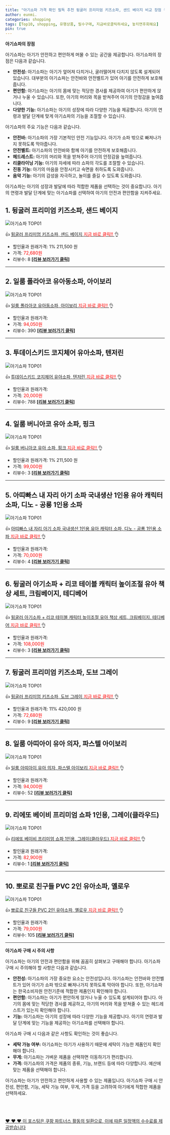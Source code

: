 ```yaml
---
title: "아기쇼파 가격 확인 필독 추천 뒹굴러 프리미엄 키즈소파, 샌드 베이지 비교 장점 구매가이드"
author: eunmi.
categories: shopping
tags: [Top10, shopping, 유행상품, 필수구매, 지금바로클릭하세요, 놓치면후회해요]
pin: true
---
```

**아기쇼파의 장점**

아기쇼파는 아기가 안전하고 편안하게 머물 수 있는 공간을 제공합니다. 아기쇼파의 장점은 다음과 같습니다.

* **안전성:** 아기쇼파는 아기가 엎어져 다치거나, 굴러떨어져 다치지 않도록 설계되어 있습니다. 대부분의 아기쇼파는 안전바와 안전벨트가 있어 아기를 안전하게 보호해줍니다.
* **편안함:** 아기쇼파는 아기의 몸에 맞는 적당한 경사를 제공하여 아기가 편안하게 앉거나 누울 수 있습니다. 또한, 아기의 머리와 목을 받쳐주어 아기의 안정감을 높여줍니다.
* **다양한 기능:** 아기쇼파는 아기의 성장에 따라 다양한 기능을 제공합니다. 아기의 연령과 발달 단계에 맞게 아기쇼파의 기능을 조절할 수 있습니다.

아기쇼파의 주요 기능은 다음과 같습니다.

* **안전바:** 아기쇼파의 가장 기본적인 안전 기능입니다. 아기가 쇼파 밖으로 빠져나가지 못하도록 막아줍니다.
* **안전벨트:** 아기쇼파의 안전바와 함께 아기를 안전하게 보호해줍니다.
* **헤드레스트:** 아기의 머리와 목을 받쳐주어 아기의 안정감을 높여줍니다.
* **리클라이닝 기능:** 아기의 자세에 따라 쇼파의 각도를 조절할 수 있습니다.
* **진동 기능:** 아기의 마음을 안정시키고 숙면을 취하도록 도와줍니다.
* **음악 기능:** 아기의 감성을 자극하고, 놀이를 즐길 수 있도록 도와줍니다.

아기쇼파는 아기의 성장과 발달에 따라 적합한 제품을 선택하는 것이 중요합니다. 아기의 연령과 발달 단계에 맞는 아기쇼파를 선택하여 아기의 안전과 편안함을 지켜주세요.

   

## 1. 뒹굴러 프리미엄 키즈소파, 샌드 베이지

![아기쇼파 TOP01](https://thumbnail6.coupangcdn.com/thumbnails/remote/230x230ex/image/retail/images/2019/05/02/17/9/91e1b6a9-2886-43e3-96d6-8f947c198f61.jpg)


👍 [뒹굴러 프리미엄 키즈소파, 샌드 베이지 <font color=red> 지금 바로 클릭!! </font> ](https://link.coupang.com/re/AFFSDP?lptag=AF3617701&subid=GithubCoopas&pageKey=298955310&traceid=V0-153&itemId=673675421&vendorItemId=4737049225) 👌 


- 할인율과 원래가격: 1%  211,500   원
- 가격: <span style='color:red'>72,680원</span>
- 리뷰수: 8  [**[리뷰 보러가기 클릭]**](https://link.coupang.com/re/AFFSDP?lptag=AF3617701&subid=GithubCoopas&pageKey=298955310&traceid=V0-153&itemId=673675421&vendorItemId=4737049225)

---


   

## 2. 일룸 폴라아코 유아동소파, 아이보리

![아기쇼파 TOP01](https://thumbnail8.coupangcdn.com/thumbnails/remote/230x230ex/image/retail/images/2017/07/26/10/9/13006c05-e20f-449e-84d5-fad64bcb94fe.jpg)


👍 [일룸 폴라아코 유아동소파, 아이보리 <font color=red> 지금 바로 클릭!! </font> ](https://link.coupang.com/re/AFFSDP?lptag=AF3617701&subid=GithubCoopas&pageKey=28706368&traceid=V0-153&itemId=110178881&vendorItemId=3214838122) 👌 


- 할인율과 원래가격: 
- 가격: <span style='color:red'>94,050원</span>
- 리뷰수: 390  [**[리뷰 보러가기 클릭]**](https://link.coupang.com/re/AFFSDP?lptag=AF3617701&subid=GithubCoopas&pageKey=28706368&traceid=V0-153&itemId=110178881&vendorItemId=3214838122)

---


   

## 3. 투데이스키드 코지체어 유아소파, 텐저린

![아기쇼파 TOP01](https://thumbnail10.coupangcdn.com/thumbnails/remote/230x230ex/image/vendor_inventory/images/2016/07/15/13/6/2284d0cd-034c-4440-995e-3b4a2239c45c.jpg)


👍 [투데이스키드 코지체어 유아소파, 텐저린 <font color=red> 지금 바로 클릭!! </font> ](https://link.coupang.com/re/AFFSDP?lptag=AF3617701&subid=GithubCoopas&pageKey=5412953&traceid=V0-153&itemId=24553939&vendorItemId=3036187282) 👌 


- 할인율과 원래가격: 
- 가격: <span style='color:red'>20,000원</span>
- 리뷰수: 788  [**[리뷰 보러가기 클릭]**](https://link.coupang.com/re/AFFSDP?lptag=AF3617701&subid=GithubCoopas&pageKey=5412953&traceid=V0-153&itemId=24553939&vendorItemId=3036187282)

---


   

## 4. 일룸 버니아코 유아 소파, 핑크

![아기쇼파 TOP01](https://thumbnail8.coupangcdn.com/thumbnails/remote/230x230ex/image/retail/images/2017/07/04/18/0/46b60eb7-34e0-4594-a6cb-8f035481f55b.jpg)


👍 [일룸 버니아코 유아 소파, 핑크 <font color=red> 지금 바로 클릭!! </font> ](https://link.coupang.com/re/AFFSDP?lptag=AF3617701&subid=GithubCoopas&pageKey=25922114&traceid=V0-153&itemId=100856949&vendorItemId=3186115042) 👌 


- 할인율과 원래가격: 1%  211,500   원
- 가격: <span style='color:red'>99,000원</span>
- 리뷰수: 3  [**[리뷰 보러가기 클릭]**](https://link.coupang.com/re/AFFSDP?lptag=AF3617701&subid=GithubCoopas&pageKey=25922114&traceid=V0-153&itemId=100856949&vendorItemId=3186115042)

---


   

## 5. 아띠빠스 내 자리 아기 소파 국내생산 1인용 유아 캐릭터 소파, 디노 - 공룡 1인용 소파

![아기쇼파 TOP01](https://thumbnail8.coupangcdn.com/thumbnails/remote/230x230ex/image/vendor_inventory/9aa2/81c078a9f235d05c255ca3d8ecd3b9ff4339158041f085ef3438ca99b411.jpg)


👍 [아띠빠스 내 자리 아기 소파 국내생산 1인용 유아 캐릭터 소파, 디노 - 공룡 1인용 소파 <font color=red> 지금 바로 클릭!! </font> ](https://link.coupang.com/re/AFFSDP?lptag=AF3617701&subid=GithubCoopas&pageKey=6902765191&traceid=V0-153&itemId=16607427814&vendorItemId=83792259683) 👌 


- 할인율과 원래가격: 
- 가격: <span style='color:red'>70,000원</span>
- 리뷰수: 4  [**[리뷰 보러가기 클릭]**](https://link.coupang.com/re/AFFSDP?lptag=AF3617701&subid=GithubCoopas&pageKey=6902765191&traceid=V0-153&itemId=16607427814&vendorItemId=83792259683)

---


   

## 6. 뒹굴러 아기소파 + 리코 테이블 캐릭터 높이조절 유아 책상 세트, 크림베이지, 테디베어

![아기쇼파 TOP01](https://thumbnail6.coupangcdn.com/thumbnails/remote/230x230ex/image/vendor_inventory/39be/045e81d5eb78b11979c3c848ffaf5217ebbfcb80b1505174cc3461a8cf77.png)


👍 [뒹굴러 아기소파 + 리코 테이블 캐릭터 높이조절 유아 책상 세트, 크림베이지, 테디베어 <font color=red> 지금 바로 클릭!! </font> ](https://link.coupang.com/re/AFFSDP?lptag=AF3617701&subid=GithubCoopas&pageKey=7121358030&traceid=V0-153&itemId=17831207478&vendorItemId=84994951669) 👌 


- 할인율과 원래가격: 
- 가격: <span style='color:red'>108,000원</span>
- 리뷰수: 3  [**[리뷰 보러가기 클릭]**](https://link.coupang.com/re/AFFSDP?lptag=AF3617701&subid=GithubCoopas&pageKey=7121358030&traceid=V0-153&itemId=17831207478&vendorItemId=84994951669)

---


   

## 7. 뒹굴러 프리미엄 키즈소파, 도브 그레이

![아기쇼파 TOP01](https://thumbnail10.coupangcdn.com/thumbnails/remote/230x230ex/image/retail/images/2019/05/02/17/3/a4946314-85b6-43c6-8b3e-4501a7ce692a.jpg)


👍 [뒹굴러 프리미엄 키즈소파, 도브 그레이 <font color=red> 지금 바로 클릭!! </font> ](https://link.coupang.com/re/AFFSDP?lptag=AF3617701&subid=GithubCoopas&pageKey=298955310&traceid=V0-153&itemId=673675430&vendorItemId=4737049274) 👌 


- 할인율과 원래가격: 11%  420,000   원
- 가격: <span style='color:red'>72,680원</span>
- 리뷰수: 9  [**[리뷰 보러가기 클릭]**](https://link.coupang.com/re/AFFSDP?lptag=AF3617701&subid=GithubCoopas&pageKey=298955310&traceid=V0-153&itemId=673675430&vendorItemId=4737049274)

---


   

## 8. 일룸 아띠아이 유아 의자, 파스텔 아이보리

![아기쇼파 TOP01](https://thumbnail8.coupangcdn.com/thumbnails/remote/230x230ex/image/retail/images/2019/05/24/15/6/68f5a9ea-a8c7-4580-ab9d-7bef3a796e77.jpg)


👍 [일룸 아띠아이 유아 의자, 파스텔 아이보리 <font color=red> 지금 바로 클릭!! </font> ](https://link.coupang.com/re/AFFSDP?lptag=AF3617701&subid=GithubCoopas&pageKey=230119202&traceid=V0-153&itemId=729751149&vendorItemId=4845593463) 👌 


- 할인율과 원래가격: 
- 가격: <span style='color:red'>94,000원</span>
- 리뷰수: 52  [**[리뷰 보러가기 클릭]**](https://link.coupang.com/re/AFFSDP?lptag=AF3617701&subid=GithubCoopas&pageKey=230119202&traceid=V0-153&itemId=729751149&vendorItemId=4845593463)

---


   

## 9. 리에또 베이비 프리미엄 쇼파 1인용, 그레이(클라우드)

![아기쇼파 TOP01](https://thumbnail8.coupangcdn.com/thumbnails/remote/230x230ex/image/retail/images/2017/09/22/16/9/303d6e2c-b17e-4718-8fe6-902402fbc08f.jpg)


👍 [리에또 베이비 프리미엄 쇼파 1인용, 그레이(클라우드) <font color=red> 지금 바로 클릭!! </font> ](https://link.coupang.com/re/AFFSDP?lptag=AF3617701&subid=GithubCoopas&pageKey=38212141&traceid=V0-153&itemId=140864796&vendorItemId=3304013237) 👌 


- 할인율과 원래가격: 
- 가격: <span style='color:red'>82,900원</span>
- 리뷰수: 1  [**[리뷰 보러가기 클릭]**](https://link.coupang.com/re/AFFSDP?lptag=AF3617701&subid=GithubCoopas&pageKey=38212141&traceid=V0-153&itemId=140864796&vendorItemId=3304013237)

---


   

## 10. 뽀로로 친구들 PVC 2인 유아소파, 옐로우

![아기쇼파 TOP01](https://thumbnail10.coupangcdn.com/thumbnails/remote/230x230ex/image/vendor_inventory/74ff/04f9a9f959dabc51e6a328a977962858ff7c4e9673b388c5ad13354a70b8.jpg)


👍 [뽀로로 친구들 PVC 2인 유아소파, 옐로우 <font color=red> 지금 바로 클릭!! </font> ](https://link.coupang.com/re/AFFSDP?lptag=AF3617701&subid=GithubCoopas&pageKey=1220601657&traceid=V0-153&itemId=2211321854&vendorItemId=70209118409) 👌 


- 할인율과 원래가격: 
- 가격: <span style='color:red'>79,000원</span>
- 리뷰수: 105  [**[리뷰 보러가기 클릭]**](https://link.coupang.com/re/AFFSDP?lptag=AF3617701&subid=GithubCoopas&pageKey=1220601657&traceid=V0-153&itemId=2211321854&vendorItemId=70209118409)

---
**아기쇼파 구매 시 주의 사항**

아기쇼파는 아기의 안전과 편안함을 위해 꼼꼼히 살펴보고 구매해야 합니다. 아기쇼파 구매 시 주의해야 할 사항은 다음과 같습니다.

* **안전성:** 아기쇼파의 가장 중요한 요소는 안전성입니다. 아기쇼파는 안전바와 안전벨트가 있어 아기가 쇼파 밖으로 빠져나가지 못하도록 막아야 합니다. 또한, 아기쇼파는 한국소비자원 안전기준에 적합한 제품인지 확인해야 합니다.
* **편안함:** 아기쇼파는 아기가 편안하게 앉거나 누울 수 있도록 설계되어야 합니다. 아기의 몸에 맞는 적당한 경사를 제공하고, 아기의 머리와 목을 받쳐줄 수 있는 헤드레스트가 있는지 확인해야 합니다.
* **기능:** 아기쇼파는 아기의 성장에 따라 다양한 기능을 제공합니다. 아기의 연령과 발달 단계에 맞는 기능을 제공하는 아기쇼파를 선택해야 합니다.

아기쇼파 구매 시 다음과 같은 사항도 확인하는 것이 좋습니다.

* **세탁 가능 여부:** 아기쇼파는 아기가 사용하기 때문에 세탁이 가능한 제품인지 확인해야 합니다.
* **무게:** 아기쇼파는 가벼운 제품을 선택하면 이동하기가 편리합니다.
* **가격:** 아기쇼파의 가격은 제품의 종류, 기능, 브랜드 등에 따라 다양합니다. 예산에 맞는 제품을 선택해야 합니다.

아기쇼파는 아기가 안전하고 편안하게 사용할 수 있는 제품입니다. 아기쇼파 구매 시 안전성, 편안함, 기능, 세탁 가능 여부, 무게, 가격 등을 고려하여 아기에게 적합한 제품을 선택하세요.<br><br><br><br><br> [ ❤ ❤ ❤ 이 포스팅은 쿠팡 파트너스 활동의 일환으로, 이에 따른 일정액의 수수료를 제공받습니다](https://link.coupang.com/a/bcEFyh)